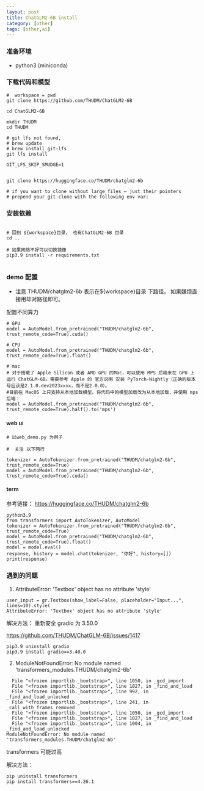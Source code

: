 ```yaml
---
layout: post
title: ChatGLM2-6B install
category: [other]
tags: [other,ai]
---
```



### 准备环境

- python3 (miniconda)
### 下载代码和模型

```shell
#  workspace = pwd
git clone https://github.com/THUDM/ChatGLM2-6B

cd ChatGLM2-6B

mkdir THUDM
cd THUDM

# git lfs not found,  
# brew update
# brew install git-lfs
git lfs install

GIT_LFS_SKIP_SMUDGE=1


git clone https://huggingface.co/THUDM/chatglm2-6b

# if you want to clone without large files – just their pointers
# prepend your git clone with the following env var:
```

### 安装依赖

```shell

# 回到 ${workspace}目录， 也有ChatGLM2-6B 目录
cd ..

# 如果网络不好可以切换镜像  
pip3.9 install -r requirements.txt


``` 

### demo 配置

* 注意 THUDM/chatglm2-6b  表示在${workspace}目录 下路径。 如果嫌烦直接用却对路径即可。 



配置不同算力


```shell
# GPU
model = AutoModel.from_pretrained("THUDM/chatglm2-6b", trust_remote_code=True).cuda()

# CPU 
model = AutoModel.from_pretrained("THUDM/chatglm2-6b", trust_remote_code=True).float()

# mac 
# 对于搭载了 Apple Silicon 或者 AMD GPU 的Mac，可以使用 MPS 后端来在 GPU 上运行 ChatGLM-6B。需要参考 Apple 的 官方说明 安装 PyTorch-Nightly（正确的版本号应该是2.1.0.dev2023xxxx，而不是2.0.0）。
#目前在 MacOS 上只支持从本地加载模型。将代码中的模型加载改为从本地加载，并使用 mps 后端：
model = AutoModel.from_pretrained("THUDM/chatglm2-6b", trust_remote_code=True).half().to('mps')

```





#### web ui

```shell
# 以web_demo.py 为例子

#  关注 以下两行

tokenizer = AutoTokenizer.from_pretrained("THUDM/chatglm2-6b", trust_remote_code=True)
model = AutoModel.from_pretrained("THUDM/chatglm2-6b", trust_remote_code=True).cuda()
```

####  term
参考链接： https://huggingface.co/THUDM/chatglm2-6b

```shell
python3.9
from transformers import AutoTokenizer, AutoModel
tokenizer = AutoTokenizer.from_pretrained("THUDM/chatglm2-6b", trust_remote_code=True)
model = AutoModel.from_pretrained("THUDM/chatglm2-6b", trust_remote_code=True).float()
model = model.eval()
response, history = model.chat(tokenizer, "你好", history=[])
print(response)
```


### 遇到的问题

1.  AttributeError: 'Textbox' object has no attribute 'style'


```shell
user_input = gr.Textbox(show_label=False, placeholder="Input...", lines=10).style(
AttributeError: 'Textbox' object has no attribute 'style'
``` 

解决方法：
重新安全 gradio 为 3.50.0

https://github.com/THUDM/ChatGLM-6B/issues/1417

```shell
pip3.9 uninstall gradio
pip3.9 install gradio==3.40.0
```
2. ModuleNotFoundError: No module named 'transformers_modules.THUDM/chatglm2-6b'
```shell
  File "<frozen importlib._bootstrap>", line 1050, in _gcd_import
  File "<frozen importlib._bootstrap>", line 1027, in _find_and_load
  File "<frozen importlib._bootstrap>", line 992, in _find_and_load_unlocked
  File "<frozen importlib._bootstrap>", line 241, in _call_with_frames_removed
  File "<frozen importlib._bootstrap>", line 1050, in _gcd_import
  File "<frozen importlib._bootstrap>", line 1027, in _find_and_load
  File "<frozen importlib._bootstrap>", line 1004, in _find_and_load_unlocked
ModuleNotFoundError: No module named 'transformers_modules.THUDM/chatglm2-6b'

```
transformers 可能过高

解决方法：
```shell
pip uninstall transformers
pip install transformers==4.26.1
```


 
